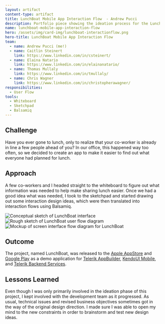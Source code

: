 ```yaml
---
layout: artifact
content-type: artifact
title: LunchBoat Mobile App Interaction Flow  - Andrew Pucci
description: Portfolio piece showing the ideation process for the LunchBoat mobile app.
name: lunchboat-mobile-app-interaction-flow
hero: /assets/img/card-img/lunchboat-interactionflow.png
hero-title: LunchBoat Mobile App Interaction Flow
team:
  - name: Andrew Pucci (me!)
  - name: Caitlin Steinert
    link: https://www.linkedin.com/in/csteinert/
  - name: Elaina Natario
    link: https://www.linkedin.com/in/elainanatario/
  - name: Thomas Mullaly
    link: https://www.linkedin.com/in/tmullaly/
  - name: Chris Wagner
    link: https://www.linkedin.com/in/christopherawagner/
responsibilities:
  - User Flow
tools:
  - Whiteboard
  - Sketchpad
  - Balsamiq
---
```


## Challenge
Have you ever gone to lunch, only to realize that your co-worker is already in line a few people ahead of you? In our office, this happened way too often, so we decided to create an app to make it easier to find out what everyone had planned for lunch.

## Approach
A few co-workers and I headed straight to the whiteboard to figure out what information was needed to help make sharing lunch easier. Once we had a good idea what was needed, I took to the sketchpad and started drawing out some interaction design ideas, which were then translated into interaction flows using Balsamiq.

<div class="row">
  <div class="col-12 col-lg-4">
    <img class="img-fluid mb-3" src="/assets/img/lunchboat-sketch1.jpg" alt="Conceptual sketch of LunchBoat interface">
  </div>
  <div class="col-12 col-lg-4">
    <img class="img-fluid mb-3" src="/assets/img/lunchboat-sketch2.jpg" alt="Rough sketch of LunchBoat user flow diagram">
  </div>
  <div class="col-12 col-lg-4">
    <img class="img-fluid mb-3" src="/assets/img/lunchboat-behaviorflow.png" alt="Mockup of screen interface flow diagram for LunchBoat">
  </div>
</div>

## Outcome
The project, named LunchBoat, was released to the [Apple AppStore](https://itunes.apple.com/us/app/lunchboat/id743930347?mt=8) and [Google Play](https://play.google.com/store/apps/details?id=com.telerik.lunchboat2) as a demo application for [Telerik AppBuilder](http://www.telerik.com/appbuilder), [KendoUI Mobile](http://www.telerik.com/kendo-ui-mobile), and [Telerik Backend Services](http://www.telerik.com/backend-services).

## Lessons Learned
Even though I was only primarily involved in the ideation phase of this project, I kept involved with the development team as it progressed. As usual, technical issues and revised business objectives sometimes got in the way of the original design direction. I made sure I was able to open my mind to the new constraints in order to brainstorm and test new design ideas.
